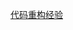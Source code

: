 [代码重构经验](https://panjiachen.github.io/awesome-bookmarks/article/coding.html#%E5%90%88%E7%90%86%E4%BD%BF%E7%94%A8%E9%93%BE%E5%BC%8F%E8%B0%83%E7%94%A8)